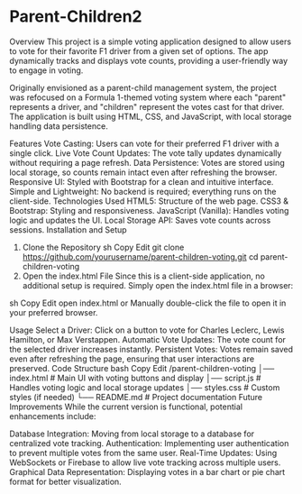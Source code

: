 # Parent-Children2
Overview
This project is a simple voting application designed to allow users to vote for their favorite F1 driver from a given set of options. The app dynamically tracks and displays vote counts, providing a user-friendly way to engage in voting.

Originally envisioned as a parent-child management system, the project was refocused on a Formula 1-themed voting system where each "parent" represents a driver, and "children" represent the votes cast for that driver. The application is built using HTML, CSS, and JavaScript, with local storage handling data persistence.

Features
Vote Casting: Users can vote for their preferred F1 driver with a single click.
Live Vote Count Updates: The vote tally updates dynamically without requiring a page refresh.
Data Persistence: Votes are stored using local storage, so counts remain intact even after refreshing the browser.
Responsive UI: Styled with Bootstrap for a clean and intuitive interface.
Simple and Lightweight: No backend is required; everything runs on the client-side.
Technologies Used
HTML5: Structure of the web page.
CSS3 & Bootstrap: Styling and responsiveness.
JavaScript (Vanilla): Handles voting logic and updates the UI.
Local Storage API: Saves vote counts across sessions.
Installation and Setup
1. Clone the Repository
sh
Copy
Edit
git clone https://github.com/yourusername/parent-children-voting.git
cd parent-children-voting
2. Open the index.html File
Since this is a client-side application, no additional setup is required. Simply open the index.html file in a browser:

sh
Copy
Edit
open index.html
or
Manually double-click the file to open it in your preferred browser.

Usage
Select a Driver: Click on a button to vote for Charles Leclerc, Lewis Hamilton, or Max Verstappen.
Automatic Vote Updates: The vote count for the selected driver increases instantly.
Persistent Votes: Votes remain saved even after refreshing the page, ensuring that user interactions are preserved.
Code Structure
bash
Copy
Edit
/parent-children-voting
│── index.html    # Main UI with voting buttons and display
│── script.js     # Handles voting logic and local storage updates
│── styles.css    # Custom styles (if needed)
└── README.md     # Project documentation
Future Improvements
While the current version is functional, potential enhancements include:

Database Integration: Moving from local storage to a database for centralized vote tracking.
Authentication: Implementing user authentication to prevent multiple votes from the same user.
Real-Time Updates: Using WebSockets or Firebase to allow live vote tracking across multiple users.
Graphical Data Representation: Displaying votes in a bar chart or pie chart format for better visualization.
